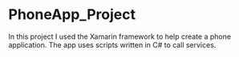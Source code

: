 # PhoneApp_Project
In this project I used the Xamarin framework to help create a phone application. The app uses scripts written in C# to call services. 
